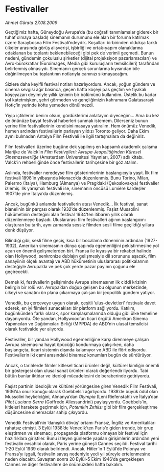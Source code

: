 # Festivaller

*Ahmet Gürata 27.08.2009*

<div class="taraf_structure_2col_1zq">
<div class="margen_n">



 <p>Geçtiğimiz hafta, Güneydoğu Avrupa’da (bu coğrafi tanımlamalar giderek bir tuhaf olmaya başladı) sinemanın durumunu ele alan bir foruma katılmak üzere Saraybosna Film Festivali’ndeydik. Koşulları birbirinden oldukça farklı ülkeler arasında görüş alışverişi, işbirliği ve ortak-yapım olanaklarına odaklanan bu toplantı beklenebileceği gibi pek de verimli geçmedi. Bunun nedeni, gündemin çokuluslu şirketler (dijital projeksiyon pazarlamacıları) ve Avro-bürokratlar (Euroimages, Media gibi kuruluşların temsilcileri) tarafından belirlenmiş olmasıydı. Sinemanın gerçek sorunlarına kıyısından bile değinilmeyen bu toplantının notlarıyla canınızı sıkmayacağım. <br/><br/>Sizlere daha keyifli festival notları hazırlıyordum. Ancak, yoğun gündem ve sinema sevgisi ağır basınca, geçen hafta köşeyi pas geçtim ve fiyakalı köşeyazarı deyimiyle yıllık iznimin bir bölümünü kullandım. Üstelik bu kadar yol katetmişken, şehri görmeden ve gençliğimizin kahramanı Galatasaraylı Hotiç’in yerinde köfte yemeden dönülmezdi. <br/><br/>Yiyip içtiklerim benim olsun, gördüklerimi anlatayım diyeceğim... Ama bu kez de önünüze bayat festival haberleri sunmak istemem. Dilerseniz bunun yerine film festivallerinin kendisini masaya yatıralım. Hem önümüz Venedik, hemen ardından festivallerin parlayan yıldızı Toronto geliyor. Daha Ekim ayını bulmadan Antalya Film Festivali ile ilgili tartışmalara da değiniriz. <br/><br/>Film festivalleri üzerine bugüne dek yapılmış en kapsamlı akademik çalışma Marijke de Valck’ın <i>Film Festivalleri: Avrupa Jeopolitiğinden Küresel Sinemaseverliğe</i> (Amsterdam Üniversitesi Yayınları, 2007) adlı kitabı. Valck’in rehberliğinde önce festivallerin tarihçesine bir göz atalım. <br/><br/>Aslında, festivaller neredeyse film gösterimlerinin başlangıcıyla yaşıt. İlk film festivali 1898’in yılbaşında Monaco’da düzenlenmiş. Bunu Torino, Milan, Palermo (İtalya), Hamburg (Almanya) ve Prag’daki (Çekoslovakya) festivaller izlemiş. İlk yarışmalı festivali ise, sinemanın öncüsü Lumière kardeşler 1907’de yine İtalya’da düzenlemiş. <br/><br/>Ancak, bugünkü anlamda festivallerin atası Venedik... İlk festival, sanat bianelinin bir parçası olarak 1932’de düzenlenmiş. Faşist Mussolini hükümetinin desteğini alan festival 1934’ten itibaren yıllık olarak düzenlenmeye başladı. Uluslararası film festivalleri ağının başlangıcını oluşturan bu tarih, aynı zamanda sessiz filmden sesli filme geçildiği yıllara denk düşüyor. <br/><br/>Bilindiği gibi, sesli filme geçiş, kısa bir bocalama döneminin ardından (1927-1932), Amerikan sinemasının dünya çapında egemenliğini pekiştirmesine yol açan en önemli gelişmelerden biri. Fransa ile kıyasıya bir rekabet halinde olan Hollywood, senkronize dublajın gelişmesiyle dil sorununu aşacak, film sanayiinin ölçek avantajı ve ABD hükümetinin uluslararası politikalarının desteğiyle Avrupa’da ve pek çok yerde pazar payının çoğunu ele geçirecekti. <br/><br/>Demek ki, festivallerin gelişiminde Avrupa sinemasının ilk ciddi krizinin belirgin bir rolü var. Avrupa’dan doğup gelişen bu olgunun merkezinde, ülkeyi ve sanatını ön plana çıkarmaya çalışan bir jeopolitik gündem yatıyor. <br/><br/>Venedik, bu çerçeveye uygun olarak, çeşitli ‘ulus-devletleri’ festivale davet ederek, en iyi filmleri sunacakları bir platform sağlıyordu. Katılım, bugünkünden farklı olarak, spor karşılaşmalarında olduğu gibi ülke temeline dayanıyordu. Öte yandan, Hollywood’un ticari örgütü Amerikan Sinema Yapımcıları ve Dağıtımcıları Birliği (MPPDA) de ABD’nin ulusal temsilcisi olarak festivalde yer alıyordu. <br/><br/>Festivaller, bir yandan Hollywood egemenliğine karşı direnmeye çalışan Avrupa sinemasına hayat öpücüğü kondurmaya çalışırken, daha başlangıçta, ticari sistemin dışında kalamıyor ve ABD ile flört ediyordu. Festivallerin iki cami arasındaki binamaz konumları bugün de sürdürüyor. <br/><br/>Ancak, o tarihlerde filmler kitlesel ticari ürünler değil, kültürel kimliğin önemli bir göstergesi olan ulusal sanat ürünleri olarak değerlendiriliyordu. Tabi bütün bunlar iktidar ve ideoloji mücadelesini de beraberinde getiriyordu. <br/><br/>Faşist partinin ideolojik ve kültürel yörüngesine giren Venedik Film Festivali, 1936’da onur konuğu olarak Goebbels’i ağırlıyordu. 1938’de büyük ödül olan Mussolini heykelciğini, Almanya’dan <i>Olympia</i> (Leni Riefenstahl) ve İtalya’dan <i>Pilot Luciano Serra</i> (Goffredo Allessandrini) paylaşıyordu. Goebbels’in, kitleleri harakete geçirmek için, <i>Potemkin Zırhlısı</i> gibi bir film gerçekleştirme düşüncesine sinemacılar sahip çıkıyordu. <br/><br/>Venedik Festivali’nin ‘danışıklı dövüş’ ortamı Fransız, İngiliz ve Amerikalıları rahatsız etmişti. 3 Eylül 1938’de Venedik’ten Paris’e giden trende, bir grup eleştirmen ve sinemacı, propaganda platformu olmayan bir festival için hazırlıklara giriştiler. Bunu izleyen günlerde yapılan girişimlerin ardından yeni festivalin evsahibi olarak, Paris yerine güneşli Cannes seçildi. Festival tarihi 1-20 Eylül 1939 olarak belirlendi. Ancak, Hitler’in 1 Eylül’de Polonya ve Fransa’yı işgali, festivalin savaş nedeniyle yedi yıl süreyle ertelenmesine neden olacaktı. Savaştan sonra 20 Eylül-5 Ekim 1946’da gerçekleşen Cannes ve diğer festivallere de önümüzdeki hafta bakalım.</p>
<br/>
<br/>
<br/>



<br/>


<div id="taraf_not">
</div>

</div>


</div>
